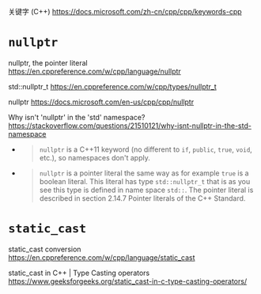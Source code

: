 
关键字 (C++) https://docs.microsoft.com/zh-cn/cpp/cpp/keywords-cpp

# `nullptr`

nullptr, the pointer literal https://en.cppreference.com/w/cpp/language/nullptr

std::nullptr_t https://en.cppreference.com/w/cpp/types/nullptr_t

nullptr https://docs.microsoft.com/en-us/cpp/cpp/nullptr

Why isn't 'nullptr' in the 'std' namespace? https://stackoverflow.com/questions/21510121/why-isnt-nullptr-in-the-std-namespace
- > `nullptr` is a C++11 keyword (no different to `if`, `public`, `true`, `void`, etc.), so namespaces don't apply.
- > `nullptr` is a pointer literal the same way as for example `true` is a boolean literal. This literal has type `std::nullptr_t` that is as you see this type is defined in name space `std::`. The pointer literal is described in section 2.14.7 Pointer literals of the C++ Standard.

# `static_cast`

static_cast conversion https://en.cppreference.com/w/cpp/language/static_cast

static_cast in C++ | Type Casting operators https://www.geeksforgeeks.org/static_cast-in-c-type-casting-operators/
